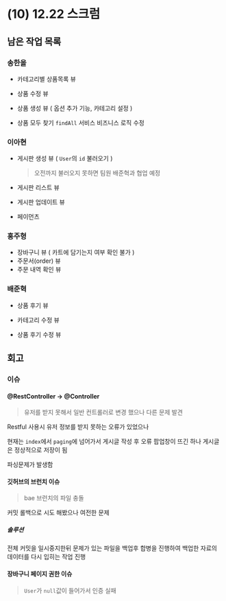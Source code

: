 # (10) 12.22 스크럼

## 남은 작업 목록

### 송한올

- 카테고리별 상품목록 뷰
- 상품 수정 뷰
- 상품 생성 뷰 ( 옵션 추가 기능, 카테고리 설정 )

- 상품 모두 찾기 `findAll` 서비스 비즈니스 로직 수정

  

### 이아현

- 게시판 생성 뷰 ( `User`의 `id` 불러오기 )

  > 오전까지 불러오지 못하면 팀원 배준혁과 협업 예정

- 게시판 리스트 뷰

- 게시판 업데이트 뷰

- 페이먼츠

  

### 홍주형

- 장바구니 뷰 ( 카트에 담기는지 여부 확인 불가 )
- 주문서(order) 뷰
- 주문 내역 확인 뷰



### 배준혁

- 상품 후기 뷰

- 카테고리 수정 뷰

- 상품 후기 수정 뷰

  

  

## 회고

### 이슈

  

#### @RestController -> @Controller

> 유저를 받지 못해서 일반 컨트롤러로 변경 했으나 다른 문제 발견



Restful 사용시 유저 정보를 받지 못하는 오류가 있었으나

현재는 `index`에서 `paging`에 넘어가서 게시글 작성 후 오류 팝업창이 뜨긴 하나 게시글은 정상적으로 저장이 됨

파싱문제가 발생함



#### 깃허브의 브런치 이슈

> bae 브런치의 파일 충돌



커밋 롤백으로 시도 해봤으나 여전한 문제

  

##### 솔루션

전체 커밋을 일시중지한뒤 문제가 있는 파일을 백업후 합병을 진행하여 백업한 자료의 데이터를 다시 입히는 작업 진행

  

#### 장바구니 페이지 권한 이슈

> `User`가 `null`값이 들어가서 인증 실패

